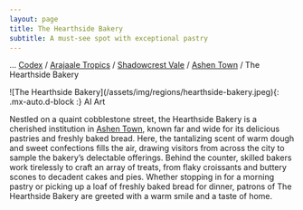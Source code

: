 ```yaml
---
layout: page
title: The Hearthside Bakery
subtitle: A must-see spot with exceptional pastry
---
```

<span class="breadcrumbs" markdown="1">... [Codex](/codex) / [Arajaale Tropics](/codex/regions/arajaale-tropics) / [Shadowcrest Vale](/codex/regions/shadowcrest-vale) / [Ashen Town](/codex/regions/the-hearthside-bakery) / The Hearthside Bakery</span>
<div class="position-placeholder" markdown="1">
![The Hearthside Bakery](/assets/img/regions/hearthside-bakery.jpeg){: .mx-auto.d-block :}
<span class="ai-img">AI Art</span>
</div>

Nestled on a quaint cobblestone street, the Hearthside Bakery is a cherished institution in [Ashen Town](/codex/regions/ashen-town), known far and wide for its delicious pastries and freshly baked bread. Here, the tantalizing scent of warm dough and sweet confections fills the air, drawing visitors from across the city to sample the bakery’s delectable offerings. Behind the counter, skilled bakers work tirelessly to craft an array of treats, from flaky croissants and buttery scones to decadent cakes and pies. Whether stopping in for a morning pastry or picking up a loaf of freshly baked bread for dinner, patrons of The Hearthside Bakery are greeted with a warm smile and a taste of home.